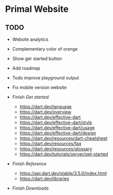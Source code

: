 # Primal Website

## TODO
* Website analytics
* Complementary color of orange
* Show ger started button
* Add roadmap

* Todo improve playground output
* Fix mobile version website
* Finish *Get started*
  - https://dart.dev/language 
  - https://dart.dev/overview
  - https://dart.dev/effective-dart
  - https://dart.dev/effective-dart/style
  - https://dart.dev/effective-dart/usage
  - https://dart.dev/effective-dart/design
  - https://dart.dev/resources/dart-cheatsheet
  - https://dart.dev/resources/faq
  - https://dart.dev/resources/glossary
  - https://dart.dev/tutorials/server/get-started
* Finish *Reference*
  - https://api.dart.dev/stable/3.5.0/index.html
  - https://dart.dev/libraries
* Finish *Downloads*